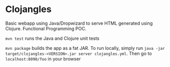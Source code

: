 # Clojangles
Basic webapp using Java/Dropwizard to serve HTML generated using Clojure. Functional Programming POC.

`mvn test` runs the Java and Clojure unit tests

`mvn package` builds the app as a fat JAR. To run locally, simply run `java -jar target/clojangles-<VERSION>.jar server clojangles.yml`. Then go to `localhost:8090/foo` in your browser 
